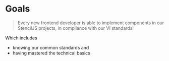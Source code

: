 # Goals
> Every new frontend developer is able to implement components in our StencilJS projects, in compliance with our VI standards!

Which includes

- knowing our common standards and
- having mastered the technical basics

